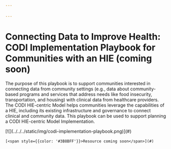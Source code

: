 ```yaml
---

---
```


# Connecting Data to Improve Health: CODI Implementation Playbook for Communities with an HIE (coming soon)

The purpose of this playbook is to support communities interested in connecting
data from community settings (e.g., data about community-based programs and
services that address needs like food insecurity, transportation, and housing)
with clinical data from healthcare providers. The CODI HIE-centric Model helps
communities leverage the capabilities of a HIE, including its existing
infrastructure and governance to connect clinical and community data. This
playbook can be used to support planning a CODI HIE-centric Model
Implementation.


<div style={{width: '250px' }}>
    <div style={{border: "2px solid"}}>
    [![](../../../static/img/codi-implementation-playbook.png)](#)
    </div>

    [<span style={{color: '#3B8BFF'}}>Resource coming soon</span>](#)

</div>
